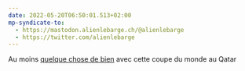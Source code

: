```yaml
---
date: 2022-05-20T06:50:01.513+02:00
mp-syndicate-to:
  - https://mastodon.alienlebarge.ch/@alienlebarge
  - https://twitter.com/alienlebarge
---
```

Au moins [quelque chose de bien](https://www.lequipe.fr/Football/Actualites/Stephanie-frappart-a-ete-designee-pour-le-mondial-2022/1333848 "Article sur l'equipe.fr sur les femmes arbitres retenus pour la coupe du monde") avec cette coupe du monde au Qatar
